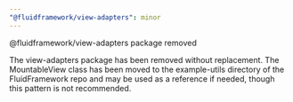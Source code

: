```yaml
---
"@fluidframework/view-adapters": minor
---
```


@fluidframework/view-adapters package removed

The view-adapters package has been removed without replacement.  The MountableView class has been moved to the example-utils directory of the FluidFramework repo and may be used as a reference if needed, though this pattern is not recommended.
